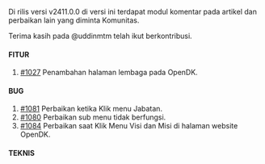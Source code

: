 Di rilis versi v2411.0.0 di versi ini terdapat modul komentar pada artikel dan perbaikan lain yang diminta Komunitas.

Terima kasih pada @uddinmtm telah ikut berkontribusi.

#### FITUR

1. [#1027](https://github.com/OpenSID/OpenDK/issues/1027) Penambahan halaman lembaga pada OpenDK.

#### BUG

1. [#1081](https://github.com/OpenSID/OpenDK/issues/1081) Perbaikan ketika Klik menu Jabatan.
2. [#1080](https://github.com/OpenSID/OpenDK/issues/1080) Perbaikan sub menu tidak berfungsi.
3. [#1084](https://github.com/OpenSID/OpenDK/issues/1084) Perbaikan saat Klik Menu Visi dan Misi di halaman website OpenDK.

#### TEKNIS

